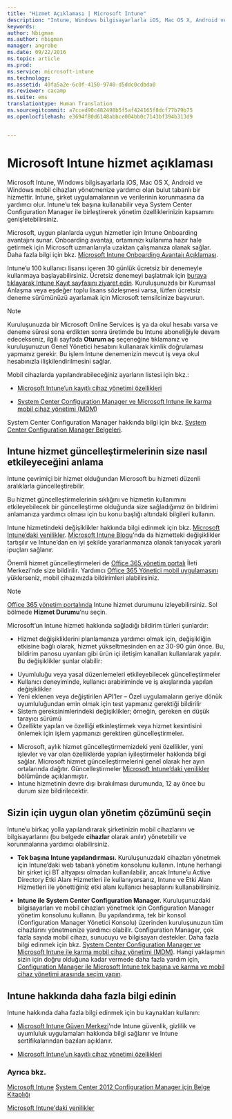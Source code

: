 ```yaml
---
title: "Hizmet Açıklaması | Microsoft Intune"
description: "Intune, Windows bilgisayarlarla iOS, Mac OS X, Android ve Windows mobil cihazları yönetmenize yardımcı olan bulut tabanlı bir hizmettir."
keywords: 
author: Nbigman
ms.author: nbigman
manager: angrobe
ms.date: 09/22/2016
ms.topic: article
ms.prod: 
ms.service: microsoft-intune
ms.technology: 
ms.assetid: 40fa5a2e-6c0f-4150-9740-d5ddc0cdbda0
ms.reviewer: cacamp
ms.suite: ems
translationtype: Human Translation
ms.sourcegitcommit: a7cced90c482498b5f5af424165f8dcf77b79b75
ms.openlocfilehash: e3694f80d6148abbce004bb0c7143bf394b313d9


---
```


# Microsoft Intune hizmet açıklaması

Microsoft Intune, Windows bilgisayarlarla iOS, Mac OS X, Android ve Windows mobil cihazları yönetmenize yardımcı olan bulut tabanlı bir hizmettir. Intune, şirket uygulamalarının ve verilerinin korunmasına da yardımcı olur. Intune’u tek başına kullanabilir veya System Center Configuration Manager ile birleştirerek yönetim özelliklerinizin kapsamını genişletebilirsiniz. 

Microsoft, uygun planlarda uygun hizmetler için Intune Onboarding avantajını sunar. Onboarding avantajı, ortamınızı kullanıma hazır hale getirmek için Microsoft uzmanlarıyla uzaktan çalışmanıza olanak sağlar. Daha fazla bilgi için bkz. [Microsoft Intune Onboarding Avantajı Açıklaması](http://go.microsoft.com/fwlink/?LinkId=619281).

Intune’u 100 kullanıcı lisansı içeren 30 günlük ücretsiz bir denemeyle kullanmaya başlayabilirsiniz. Ücretsiz denemeyi başlatmak için [buraya tıklayarak Intune Kayıt sayfasını ziyaret edin](http://www.microsoft.com/en-us/server-cloud/products/microsoft-intune/). Kuruluşunuzda bir Kurumsal Anlaşma veya eşdeğer toplu lisans sözleşmesi varsa, lütfen ücretsiz deneme sürümünüzü ayarlamak için Microsoft temsilcinize başvurun.

> [!NOTE]
> Kuruluşunuzda bir Microsoft Online Services iş ya da okul hesabı varsa ve deneme süresi sona erdikten sonra üretimde bu Intune aboneliğiyle devam edecekseniz, ilgili sayfada **Oturum aç** seçeneğine tıklamanız ve kuruluşunuzun Genel Yönetici hesabını kullanarak kimlik doğrulaması yapmanız gerekir. Bu işlem Intune denemenizin mevcut iş veya okul hesabınızla ilişkilendirilmesini sağlar.

Mobil cihazlarda yapılandırabileceğiniz ayarların listesi için bkz.:

-   [Microsoft Intune’un kayıtlı cihaz yönetimi özellikleri](/intune/get-started/mobile-device-management-capabilities-in-microsoft-intune) 

-   [System Center Configuration Manager ve Microsoft Intune ile karma mobil cihaz yönetimi (MDM)](https://technet.microsoft.com/library/mt627883.aspx) 

System Center Configuration Manager hakkında bilgi için bkz. [System Center Configuration Manager Belgeleri](https://technet.microsoft.com/library/mt346023.aspx).

## Intune hizmet güncelleştirmelerinin size nasıl etkileyeceğini anlama
Intune çevrimiçi bir hizmet olduğundan Microsoft bu hizmeti düzenli aralıklarla güncelleştirebilir.

Bu hizmet güncelleştirmelerinin sıklığını ve hizmetin kullanımını etkileyebilecek bir güncelleştirme olduğunda size sağladığımız ön bildirimi anlamanıza yardımcı olması için bu konu başlığı altındaki bilgileri kullanın.

Intune hizmetindeki değişiklikler hakkında bilgi edinmek için bkz. [Microsoft Intune’daki yenilikler](/intune/deploy-use/whats-new-in-microsoft-intune). [Microsoft Intune Blogu](http://blogs.technet.com/b/microsoftintune/)’nda da hizmetteki değişiklikler tartışılır ve Intune’dan en iyi şekilde yararlanmanıza olanak tanıyacak yararlı ipuçları sağlanır. 

Önemli hizmet güncelleştirmeleri de [Office 365 yönetim portalı](https://portal.office.com/Admin/Default.aspx) İleti Merkezi’nde size bildirilir. Yardımcı [Office 365 Yönetici mobil uygulamasını](https://support.office.com/article/Office-365-Admin-Mobile-App-e16f6421-2a1a-4142-bf9d-9846600a060a) yüklerseniz, mobil cihazınızda bildirimleri alabilirsiniz.

> [!NOTE]
> [Office 365 yönetim portalında](https://portal.office.com/Admin/Default.aspx) Intune hizmet durumunu izleyebilirsiniz. Sol bölmede **Hizmet Durumu**’nu seçin.  

Microsoft’un Intune hizmeti hakkında sağladığı bildirim türleri şunlardır:
-   Hizmet değişikliklerini planlamanıza yardımcı olmak için, değişikliğin etkisine bağlı olarak, hizmet yükseltmesinden en az 30-90 gün önce. Bu, bildirim panosu uyarıları gibi ürün içi iletişim kanalları kullanılarak yapılır. Bu değişiklikler şunlar olabilir:
* Uyumluluğu veya yasal düzenlemeleri etkileyebilecek güncelleştirmeler
* Kullanıcı deneyiminde, kullanıcı arabiriminde ve iş akışlarında yapılan değişiklikler
* Yeni eklenen veya değiştirilen API’ler – Özel uygulamaların geriye dönük uyumluluğundan emin olmak için test yapmanız gerektiği bildirilir
* Sistem gereksinimlerindeki değişiklikler; örneğin, gereken en düşük tarayıcı sürümü
* Özellikte yapılan ve özelliği etkinleştirmek veya hizmet kesintisini önlemek için işlem yapmanızı gerektiren güncelleştirmeler.
-   Microsoft, aylık hizmet güncelleştirmemizdeki yeni özellikler, yeni işlevler ve var olan özelliklerde yapılan iyileştirmeler hakkında bilgi sağlar. Microsoft hizmet güncelleştirmelerini genel olarak her ayın ortalarında dağıtır. Güncelleştirmeler [Microsoft Intune’daki yenilikler](/intune/deploy-use/whats-new-in-microsoft-intune) bölümünde açıklanmıştır.
-   Intune hizmetinin devre dışı bırakılması durumunda, 12 ay önce bu durum size bildirilecektir.

## Sizin için uygun olan yönetim çözümünü seçin
Intune’u birkaç yolla yapılandırarak şirketinizin mobil cihazlarını ve bilgisayarlarını (bu belgede **cihazlar** olarak anılır) yönetebilir ve korunmalarına yardımcı olabilirsiniz.

-   **Tek başına Intune yapılandırması.** Kuruluşunuzdaki cihazları yönetmek için Intune’daki web tabanlı yönetim konsolunu kullanın. Intune herhangi bir şirket içi BT altyapısı olmadan kullanılabilir, ancak Intune’u Active Directory Etki Alanı Hizmetleri ile kullanıyorsanız, Intune ve Etki Alanı Hizmetleri ile yönettiğiniz etki alanı kullanıcı hesaplarını kullanabilirsiniz.

-   **Intune ile System Center Configuration Manager.** Kuruluşunuzdaki bilgisayarları ve mobil cihazları yönetmek için Configuration Manager yönetim konsolunu kullanın. Bu yapılandırma, tek bir konsol (Configuration Manager Yönetici Konsolu) üzerinden kuruluşunuzun tüm cihazlarını yönetmenize yardımcı olabilir. Configuration Manager, çok fazla sayıda mobil cihazı, sunucuyu ve bilgisayarı destekler. Daha fazla bilgi edinmek için bkz. [System Center Configuration Manager ve Microsoft Intune ile karma mobil cihaz yönetimi (MDM)](https://technet.microsoft.com/library/mt627883.aspx).  Hangi yaklaşımın sizin için doğru olduğuna kadar vermede daha fazla yardım için, [Configuration Manager ile Microsoft Intune tek başına ve karma ve mobil cihaz yönetimi arasında seçim yapın](https://technet.microsoft.com/en-us/library/mt706478.aspx). 


## Intune hakkında daha fazla bilgi edinin
Intune hakkında daha fazla bilgi edinmek için bu kaynakları kullanın:

-   [Microsoft Intune Güven Merkezi](http://www.microsoft.com/en-us/server-cloud/products/intune-trust-center/)’nde Intune güvenlik, gizlilik ve uyumluluk uygulamaları hakkında bilgi sağlanır ve Intune sertifikalarından bazıları açıklanır.

-   [Microsoft Intune’un kayıtlı cihaz yönetimi özellikleri](/intune/get-started/mobile-device-management-capabilities-in-microsoft-intune) 

### Ayrıca bkz.
[Microsoft Intune](https://docs.microsoft.com/intune/)
[System Center 2012 Configuration Manager için Belge Kitaplığı](https://technet.microsoft.com/library/gg682041.aspx)

[Microsoft Intune'daki yenilikler](/intune/deploy-use/whats-new-in-microsoft-intune)



<!--HONumber=Sep16_HO4-->


